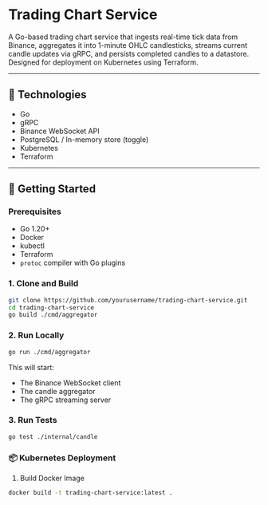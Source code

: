 # Trading Chart Service

A Go-based trading chart service that ingests real-time tick data from Binance, aggregates it into 1-minute OHLC candlesticks, streams current candle updates via gRPC, and persists completed candles to a datastore. Designed for deployment on Kubernetes using Terraform.

---

## 🔧 Technologies

- Go
- gRPC
- Binance WebSocket API
- PostgreSQL / In-memory store (toggle)
- Kubernetes
- Terraform

---

## 🚀 Getting Started

### Prerequisites

- Go 1.20+
- Docker
- kubectl
- Terraform
- `protoc` compiler with Go plugins

### 1. Clone and Build

```bash
git clone https://github.com/yourusername/trading-chart-service.git
cd trading-chart-service
go build ./cmd/aggregator
```

### 2. Run Locally
```bash
go run ./cmd/aggregator
```

This will start:
- The Binance WebSocket client
- The candle aggregator
- The gRPC streaming server

### 3. Run Tests
```bash
go test ./internal/candle
```

### 📦 Kubernetes Deployment

1. Build Docker Image

```bash
docker build -t trading-chart-service:latest .
```

